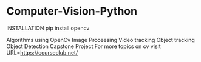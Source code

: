# Computer-Vision-Python
INSTALLATION
pip install opencv

Algorithms using OpenCv
Image Proceesing
Video tracking
Object tracking
Object Detection
Capstone Project
For more topics on cv visit
URL=https://courseclub.net/



